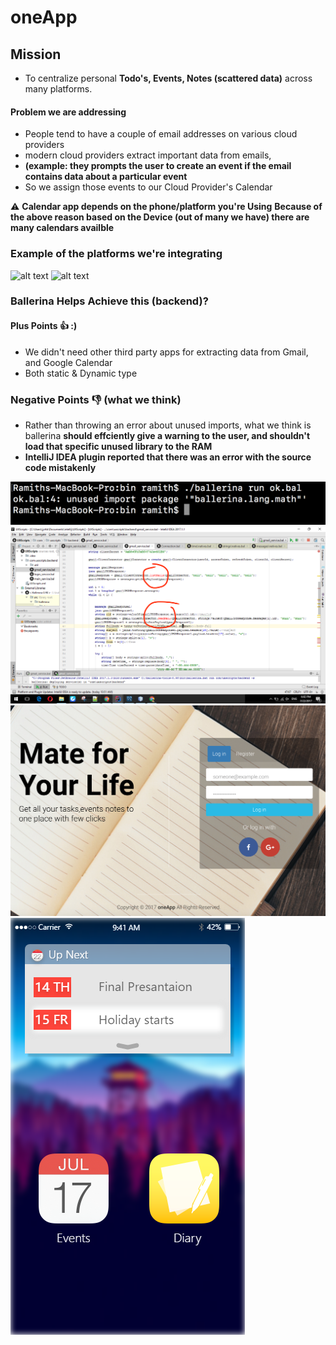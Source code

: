 # oneApp
## Mission 
- To centralize personal **Todo's, Events, Notes (scattered data)** across many platforms.

#### Problem we are addressing 
- People tend to have a couple of email addresses on various cloud providers
- modern cloud providers extract important data from emails,
- **(example: they prompts the user to create an event if the email contains data about a particular event**
- So we assign those events to our Cloud Provider's Calendar

⚠️️ **Calendar app depends on the phone/platform you're Using**
**Because of the above reason based on the Device (out of many we have) there are many calendars availble**

### Example of the platforms we're integrating
![alt text](https://ssl.gstatic.com/ui/v1/icons/mail/images/favicon5.ico "Logo Title Text 1")
![alt text](https://outlook.live.com/owa/favicon.ico "Logo Title Text 1")


### Ballerina Helps Achieve this (backend)?
#### Plus Points 👍 :)
- We didn't need other third party apps for extracting data from Gmail, and Google Calendar 
- Both static & Dynamic type

### Negative Points 👎 (what we think)
- Rather than throwing an error about unused imports, what we think is ballerina **should effciently give a warning to the user, and shouldn't load that specific unused library to the RAM**
- **IntelliJ IDEA plugin reported that there was an error with the source code mistakenly**


![alt text](out1.png "ok")
![alt text](error.png "ok")
![alt text](out.png "ok")
![alt text](1.png "ok")